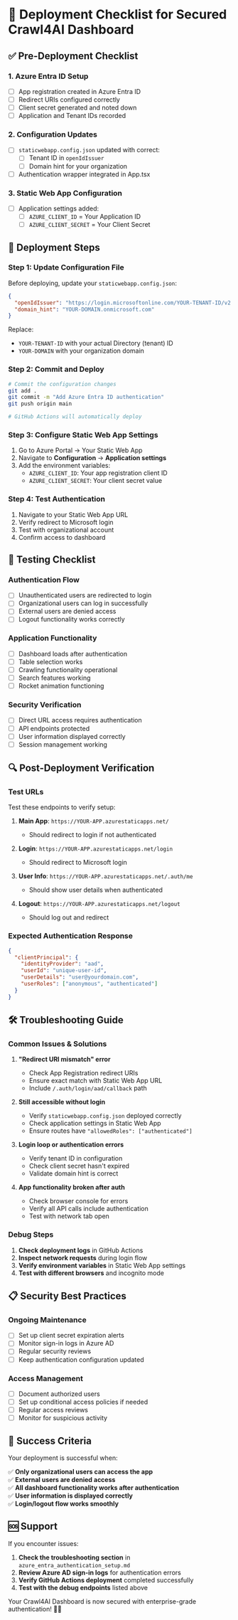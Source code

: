 # 🚀 Deployment Checklist for Secured Crawl4AI Dashboard

## ✅ **Pre-Deployment Checklist**

### **1. Azure Entra ID Setup**
- [ ] App registration created in Azure Entra ID
- [ ] Redirect URIs configured correctly
- [ ] Client secret generated and noted down
- [ ] Application and Tenant IDs recorded

### **2. Configuration Updates**
- [ ] `staticwebapp.config.json` updated with correct:
  - [ ] Tenant ID in `openIdIssuer`
  - [ ] Domain hint for your organization
- [ ] Authentication wrapper integrated in App.tsx

### **3. Static Web App Configuration**
- [ ] Application settings added:
  - [ ] `AZURE_CLIENT_ID` = Your Application ID
  - [ ] `AZURE_CLIENT_SECRET` = Your Client Secret

## 🔧 **Deployment Steps**

### **Step 1: Update Configuration File**

Before deploying, update your `staticwebapp.config.json`:

```json
{
  "openIdIssuer": "https://login.microsoftonline.com/YOUR-TENANT-ID/v2.0",
  "domain_hint": "YOUR-DOMAIN.onmicrosoft.com"
}
```

Replace:
- `YOUR-TENANT-ID` with your actual Directory (tenant) ID
- `YOUR-DOMAIN` with your organization domain

### **Step 2: Commit and Deploy**

```bash
# Commit the configuration changes
git add .
git commit -m "Add Azure Entra ID authentication"
git push origin main

# GitHub Actions will automatically deploy
```

### **Step 3: Configure Static Web App Settings**

1. Go to Azure Portal → Your Static Web App
2. Navigate to **Configuration** → **Application settings**
3. Add the environment variables:
   - `AZURE_CLIENT_ID`: Your app registration client ID
   - `AZURE_CLIENT_SECRET`: Your client secret value

### **Step 4: Test Authentication**

1. Navigate to your Static Web App URL
2. Verify redirect to Microsoft login
3. Test with organizational account
4. Confirm access to dashboard

## 🧪 **Testing Checklist**

### **Authentication Flow**
- [ ] Unauthenticated users are redirected to login
- [ ] Organizational users can log in successfully
- [ ] External users are denied access
- [ ] Logout functionality works correctly

### **Application Functionality**
- [ ] Dashboard loads after authentication
- [ ] Table selection works
- [ ] Crawling functionality operational
- [ ] Search features working
- [ ] Rocket animation functioning

### **Security Verification**
- [ ] Direct URL access requires authentication
- [ ] API endpoints protected
- [ ] User information displayed correctly
- [ ] Session management working

## 🔍 **Post-Deployment Verification**

### **Test URLs**
Test these endpoints to verify setup:

1. **Main App**: `https://YOUR-APP.azurestaticapps.net/`
   - Should redirect to login if not authenticated

2. **Login**: `https://YOUR-APP.azurestaticapps.net/login`
   - Should redirect to Microsoft login

3. **User Info**: `https://YOUR-APP.azurestaticapps.net/.auth/me`
   - Should show user details when authenticated

4. **Logout**: `https://YOUR-APP.azurestaticapps.net/logout`
   - Should log out and redirect

### **Expected Authentication Response**
```json
{
  "clientPrincipal": {
    "identityProvider": "aad",
    "userId": "unique-user-id",
    "userDetails": "user@yourdomain.com",
    "userRoles": ["anonymous", "authenticated"]
  }
}
```

## 🛠️ **Troubleshooting Guide**

### **Common Issues & Solutions**

1. **"Redirect URI mismatch" error**
   - Check App Registration redirect URIs
   - Ensure exact match with Static Web App URL
   - Include `/.auth/login/aad/callback` path

2. **Still accessible without login**
   - Verify `staticwebapp.config.json` deployed correctly
   - Check application settings in Static Web App
   - Ensure routes have `"allowedRoles": ["authenticated"]`

3. **Login loop or authentication errors**
   - Verify tenant ID in configuration
   - Check client secret hasn't expired
   - Validate domain hint is correct

4. **App functionality broken after auth**
   - Check browser console for errors
   - Verify all API calls include authentication
   - Test with network tab open

### **Debug Steps**

1. **Check deployment logs** in GitHub Actions
2. **Inspect network requests** during login flow  
3. **Verify environment variables** in Static Web App settings
4. **Test with different browsers** and incognito mode

## 📋 **Security Best Practices**

### **Ongoing Maintenance**
- [ ] Set up client secret expiration alerts
- [ ] Monitor sign-in logs in Azure AD
- [ ] Regular security reviews
- [ ] Keep authentication configuration updated

### **Access Management**
- [ ] Document authorized users
- [ ] Set up conditional access policies if needed
- [ ] Regular access reviews
- [ ] Monitor for suspicious activity

## 🎯 **Success Criteria**

Your deployment is successful when:

✅ **Only organizational users can access the app**  
✅ **External users are denied access**  
✅ **All dashboard functionality works after authentication**  
✅ **User information is displayed correctly**  
✅ **Login/logout flow works smoothly**  

## 🆘 **Support**

If you encounter issues:

1. **Check the troubleshooting section** in `azure_entra_authentication_setup.md`
2. **Review Azure AD sign-in logs** for authentication errors
3. **Verify GitHub Actions deployment** completed successfully
4. **Test with the debug endpoints** listed above

Your Crawl4AI Dashboard is now secured with enterprise-grade authentication! 🔐🚀